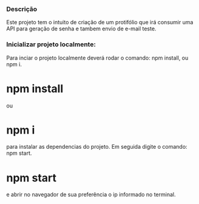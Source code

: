 ### Descrição ###
Este projeto tem o intuito de criação de um protifólio que irá consumir uma API para geração de senha e tambem envio de e-mail teste.

### Inicializar projeto localmente: ###
Para inciar o projeto localmente deverá rodar o comando: npm install, ou npm i.
# npm install
ou
# npm i
para instalar as dependencias do projeto.
Em seguida digite o comando: npm start.
# npm start
e abrir no navegador de sua preferência o ip informado no terminal.